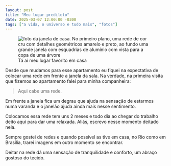 ```yaml
---
layout: post
title: "Meu lugar predileto"
date: 2025-03-07 12:00:00 -0300
tags: ["a vida, o universo e tudo mais", "fotos"]
---
```

<figure class="gallery">
    <img src="{{ site.baseurl }}/assets/fotos/2025/03/20250228_064939~2.jpg" alt="foto da janela de casa. No primeiro plano, uma rede de cor cru com detalhes geométricos amarelo e preto, ao fundo uma grande janela com esquadrias de alumínio com vista para a copa de uma árvore" title="meu local predileto">
 <figcaption>Tá aí meu lugar favorito em casa</figcaption>
 </figure>
Desde que mudamos para esse apartamento eu fiquei na expectativa de colocar uma rede em frente a janela da sala. Na verdade, na primeira visita que fizemos ao apartamento falei para minha companheira:

<blockquote class="citacao">Aqui cabe uma rede.</blockquote>

Em frente a janela fica um degrau que ajuda na sensação de estarmos numa varanda e o janelão ajuda ainda mais nesse sentimento.  

Colocamos essa rede tem uns 2 meses e todo dia ao chegar do trabalho deito aqui para dar uma relaxada. Aliás, escrevo nesse momento deitado nela.  

Sempre gostei de redes e quando possível as tive em casa, no Rio como em Brasília, trarei imagens em outro momento se encontrar.  

Deitar na rede dá uma sensação de tranquilidade e conforto, um abraço gostoso do tecido.
